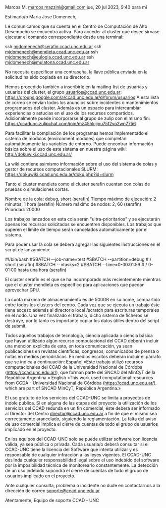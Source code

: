 Marcos M. <marcos.mazzini@gmail.com>
jue, 20 jul 2023, 9:40
para mí


Estimada/o Maria Jose Domenech,

Le comunicamos que su cuenta en el Centro de Computación de Alto Desempeño se encuentra activa.
Para acceder al cluster que desee sírvase ejecutar el comando correspondiente desde una terminal:

ssh mjdomenech@serafin.ccad.unc.edu.ar
ssh mjdomenech@mendieta.ccad.unc.edu.ar
ssh mjdomenech@eulogia.ccad.unc.edu.ar
ssh mjdomenech@mulatona.ccad.unc.edu.ar

No necesita especificar una contraseña, la llave pública enviada en la solicitud ha sido copiada en su directorio.

Hemos procedido también a inscribirle en la mailing-list de usuarias y usuarios del cluster, el grupo usuarios@ccad.unc.edu.ar:
https://groups.google.com/a/ccad.unc.edu.ar/d/forum/usuarios
A esta lista de correo se envían todos los anuncios sobre incidentes o mantenimientos programados del cluster. Además es un espacio para intercambiar experiencias o astucias en el uso de los recursos compartidos.
Adicionalmente puede incorporarse al grupo de zulip con el mismo fin:
https://ccadunc.zulipchat.com/join/mz45hkijjnu75f2vo2wn7756

Para facilitar la compilación de los programas hemos implementado el sistema de módulos (environment modules) que completan automáticamente las variables de entorno. Puede encontrar información básica sobre el uso de este sistema en nuestra página wiki:
http://dokuwiki.ccad.unc.edu.ar/

La wiki contiene asimismo información sobre el uso del sistema de colas y gestor de recursos computacionales SLURM:
https://dokuwiki.ccad.unc.edu.ar/doku.php?id=slurm

Tanto el cluster mendieta como el cluster serafin cuentan con colas de pruebas o simulaciones cortas.

Nombre de la cola: debug, short (serafin)
Tiempo máximo de ejecución: 2 minutos, 1 hora (serafin)
Número máximo de nodos: 2, 60 (serafin)
Prioridad: 20000

Los trabajos lanzados en esta cola serán "ultra-prioritarios" y se ejecutarán apenas los recursos solicitados se encuentren disponibles. Los trabajos que superen el límite de tiempo serán cancelados automáticamente por el sistema.

Para poder usar la cola se deberá agregar las siguientes instrucciones en el script de lanzamiento:

#!/bin/bash
#SBATCH --job-name=test
#SBATCH --partition=debug # / short      (serafin)
#SBATCH --ntasks=2
#SBATCH --time=0-00:01:59 # / 0-01:00    hasta una hora (serafin)

El cluster serafín es el que se ha incormporado más recientemente mientras que el cluster mendieta es específico para aplicaciones que puedan aprovechar GPU.

La cuota máxima de almacenamiento es de 500GB en su home, compartido entre todos los clusters del centro.
Cada vez que se ejecuta un trabajo éste tiene acceso además al directorio local /scratch para escrituras temporales en el nodo.
Una vez finalizado el trabajo, dicho sistema de ficheros se destruye, por lo tanto es importante copiar los datos útiles dentro del script de submit.

Todos aquellos trabajos de tecnología, ciencia aplicada o ciencia básica que hayan utilizado algún recurso computacional del CCAD deberán incluir una mención explícita de esto, en toda comunicación, ya sean publicaciones en revistas científicas, congresos, comunicados de prensa o notas en medios periodísticos. En medios escritos deberán incluir el párrafo que se indica a continuación:
Español
«Este trabajo utilizó recursos computacionales del CCAD de la Universidad Nacional de Córdoba (https://ccad.unc.edu.ar/), que forman parte del SNCAD del MinCyT de la República Argentina.»
English
«This work used computational resources from CCDA - Universidad Nacional de Córdoba (https://ccad.unc.edu.ar/), which are part of SNCAD MinCyT, República Argentina.»

El uso gratuito de los servicios del CCAD-UNC se limita a proyectos de índole pública. Si en alguna de las etapas del proyecto la utilización de los servicios del CCAD redunda en un fin comercial, éste deberá ser informado al Director del Centro <director@ccad.unc.edu.ar> a fin de que el mismo sea correctamente arancelado, siguiendo la reglamentación.  La falta del aviso de uso comercial implica el cierre de cuentas de todo el grupo de usuarios implicado en el proyecto.

En los equipos del CCAD-UNC solo se puede utilizar software con licencia válida, ya sea pública o privada. Cada usuaria/o deberá consultar si el CCAD-UNC tiene la licencia del Software que intenta utilizar y es responsable de cualquier infracción a las leyes vigentes.
El CCAD-UNC deslinda cualquier responsabilidad legal sobre el uso indebido del software por la imposibilidad técnica de monitorearlo constantemente.
La detección de un uso indebido supondrá el cierre de cuentas de todo el grupo de usuarios implicado en el proyecto.

Ante cualquier consulta, problema o incidente no dude en contactarnos a la dirección de correo <soporte@ccad.unc.edu.ar>

Atentamente,  Equipo de soporte CCAD - UNC
